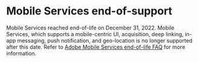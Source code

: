 # Mobile Services end-of-support

<InlineAlert variant="error" slots="text"/>

Mobile Services reached end-of-life on December 31, 2022. Mobile Services, which supports a mobile-centric UI, acquisition, deep linking, in-app messaging, push notification, and geo-location is no longer supported after this date. Refer to [Adobe Mobile Services end-of-life FAQ](https://experienceleague.adobe.com/en/docs/discontinued/using/mobile-services) for more information.
